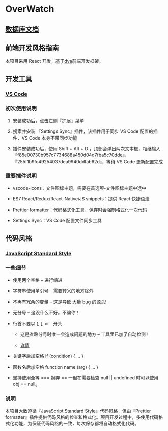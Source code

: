 # OverWatch

## [数据库文档](/doc/数据库文档.md)

## 前端开发风格指南

本项目采用 React 开发，基于[dva](https://github.com/dvajs/dva)前端开发框架。

## 开发工具

### [VS Code](https://code.visualstudio.com/)

### 初次使用说明

1. 安装成功后，点击左侧『扩展』菜单

2. 搜索并安装 『Settings Sync』插件，该插件用于同步 VS Code 配置的插件，VS Code 本身不带同步功能

3. 插件安装成功后，使用 Shift + Alt + D ，顶部会弹出两次文本框，相继输入『f85e00730b957c7734688a450d04d7fba5c70dde』，『255f1b9fc49254037dea9940ddfab62d』，等待 VS Code 更新配置完成

### 重要插件说明

* vscode-icons：文件图标主题，需要在首选项-文件图标主题中选中

* ES7 React/Redux/React-Native/JS snippets：提供 React 快捷语法

* Prettier formatter：代码格式化工具，保存时会强制格式化一次代码

* Settings Sync：VS Code 配置文件同步工具

## 代码风格

### [JavaScript Standard Style](https://standardjs.com/readme-zhcn.html)

### 一些细节

* 使用两个空格 – 进行缩进

* 字符串使用单引号 – 需要转义的地方除外

* 不再有冗余的变量 – 这是导致 大量 bug 的源头!

* 无分号 – 这没什么不好。不骗你！

* 行首不要以 (, [, or ` 开头

  * 这是省略分号时唯一会造成问题的地方 – 工具里已加了自动检测！

  * [详情](https://standardjs.com/rules-zhcn.html#semicolons)

* 关键字后加空格 if (condition) { ... }

* 函数名后加空格 function name (arg) { ... }

* 坚持使用全等 === 摒弃 == 一但在需要检查 null || undefined 时可以使用 obj == null。

### 说明

本项目大致遵循『JavaScript Standard Style』代码风格，但由『Prettier formatter』插件提供代码风格的检查和格式化。项目开发过程中，多使用代码格式化功能，为保证代码风格的一致，每次保存都将自动格式化代码。
